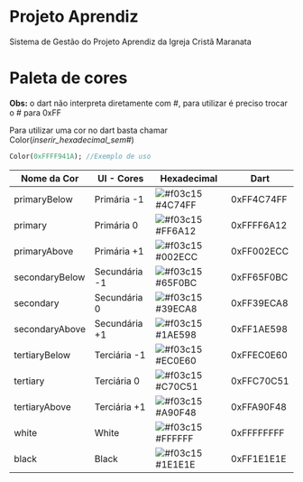 # Projeto Aprendiz

Sistema de Gestão do Projeto Aprendiz da Igreja Cristã Maranata

# Paleta de cores

**Obs:** o dart não interpreta diretamente com #, para utilizar é preciso trocar o # para 0xFF

Para utilizar uma cor no dart basta chamar Color(_inserir_hexadecimal_sem_#)
```dart
Color(0xFFFF941A); //Exemplo de uso
``` 

| Nome da Cor | UI - Cores | Hexadecimal | Dart |
|--|--|--|--|
| primaryBelow   | Primária -1   | ![#f03c15](https://via.placeholder.com/20/4C74FF/000000?text=+) #4C74FF | 0xFF4C74FF |
| primary        | Primária 0    | ![#f03c15](https://via.placeholder.com/20/FF6A12/000000?text=+) #FF6A12 | 0xFFFF6A12 |
| primaryAbove   | Primária +1   | ![#f03c15](https://via.placeholder.com/20/002ECC/000000?text=+) #002ECC | 0xFF002ECC |
| secondaryBelow | Secundária -1 | ![#f03c15](https://via.placeholder.com/20/65F0BC/000000?text=+) #65F0BC | 0xFF65F0BC |
| secondary      | Secundária 0  | ![#f03c15](https://via.placeholder.com/20/39ECA8/000000?text=+) #39ECA8 | 0xFF39ECA8 |
| secondaryAbove | Secundária +1 | ![#f03c15](https://via.placeholder.com/20/1AE598/000000?text=+) #1AE598 | 0xFF1AE598 |
| tertiaryBelow  | Terciária -1  | ![#f03c15](https://via.placeholder.com/20/EC0E60/000000?text=+) #EC0E60 | 0xFFEC0E60 |
| tertiary       | Terciária 0   | ![#f03c15](https://via.placeholder.com/20/C70C51/000000?text=+) #C70C51 | 0xFFC70C51 |
| tertiaryAbove  | Terciária +1  | ![#f03c15](https://via.placeholder.com/20/A90F48/000000?text=+) #A90F48 | 0xFFA90F48 |
| white          | White         | ![#f03c15](https://via.placeholder.com/20/FFFFFF/000000?text=+) #FFFFFF | 0xFFFFFFFF |
| black          | Black         | ![#f03c15](https://via.placeholder.com/20/1E1E1E/000000?text=+) #1E1E1E | 0xFF1E1E1E |
